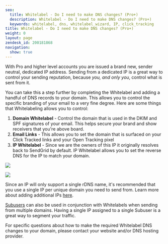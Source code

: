 ```yaml
---
seo:
  title: Whitelabel - Do I need to make DNS changes? (Pro+)
  description: Whitelabel - Do I need to make DNS changes? (Pro+)
  keywords: whitelabel, dns, whitelabel_wizard, IP, click_tracking
title: Whitelabel - Do I need to make DNS changes? (Pro+)
weight: 0
layout: page
zendesk_id: 200181868
navigation:
  show: true
---
```


With Pro and higher level accounts you are issued a brand new, sender neutral, dedicated IP address. Sending from a dedicated IP is a great way to control your sending reputation, because _you, and only you_, control what is sent from it. 

You can take this a step further by completing the Whitelabel and adding a handful of DNS records to your domain. This allows you to control the specific branding of your email to a very fine degree. Here are some things that Whitelabeling allows you to control:

1. **Domain Whitelabel** - Control the domain that is used in the DKIM and SPF signatures of your email. This helps secure your brand and show receivers that you're above board. 
2. **Email Links** - This allows you to set the domain that is surfaced on your Click Tracked links and your Open Tracking pixel
3. **IP Whitelabel** - Since we are the owners of this IP it originally resolves back to SendGrid by default. IP Whitelabel allows you to set the reverse DNS for the IP to match your domain.

  

![]({{root_url}}/images/makowhitelabel.png)

![]({{root_url}}/images/makowhitelabel2.png) 

Since an IP will only support a single rDNS name, it's recommended that you use a single IP per unique domain you need to send from. Learn more about adding additional IPs [here]({{root_url}}/Classroom/Basics/Account/adding_an_additional_dedicated_ip_to_your_account.html).

[Subusers]({{root_url}}/Classroom/Basics/Account/what_are_subusers.html) can also be used in conjunction with Whitelabels when sending from multiple domains. Having a single IP assigned to a single Subuser is a great way to segment your traffic. 

 

For specific questions about how to make the required Whitelabel DNS changes to your domain, please contact your website and/or DNS hosting provider.
